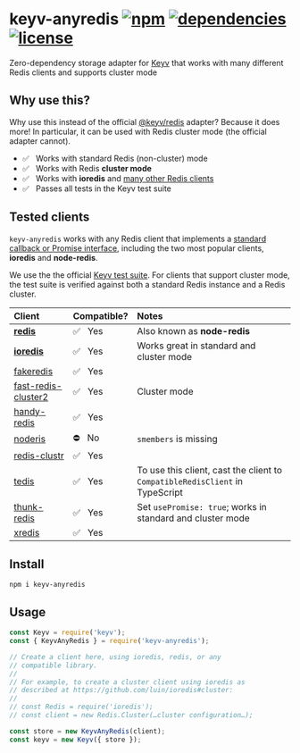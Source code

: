 # keyv-anyredis [![npm](https://img.shields.io/npm/v/keyv-anyredis.svg)](https://www.npmjs.com/package/keyv-anyredis) [![dependencies](https://img.shields.io/david/natesilva/keyv-anyredis.svg)](https://www.npmjs.com/package/keyv-anyredis) [![license](https://img.shields.io/github/license/natesilva/keyv-anyredis.svg)](https://github.com/natesilva/keyv-anyredis/blob/master/LICENSE)

Zero-dependency storage adapter for [Keyv](https://github.com/lukechilds/keyv) that works with many different Redis clients and supports cluster mode

## Why use this?

Why use this instead of the official [@keyv/redis](https://github.com/lukechilds/keyv-redis) adapter? Because it does more! In particular, it can be used with Redis cluster mode (the official adapter cannot).

* ✅&nbsp;&nbsp;&nbsp;Works with standard Redis (non-cluster) mode
* ✅&nbsp;&nbsp;&nbsp;Works with Redis **cluster mode**
* ✅&nbsp;&nbsp;&nbsp;Works with **ioredis** and [many other Redis clients](#tested-clients)
* ✅&nbsp;&nbsp;&nbsp;Passes all tests in the Keyv test suite

## Tested clients

`keyv-anyredis` works with any Redis client that implements a [standard callback or Promise interface](src/compatible-redis-client.ts), including the two most popular clients, **ioredis** and **node-redis**.

We use the the official [Keyv test suite](https://github.com/lukechilds/keyv-test-suite). For clients that support cluster mode, the test suite is verified against both a standard Redis instance and a Redis cluster.

| Client                                                              | Compatible? | Notes                                                                                    |
| :------------------------------------------------------------------ | :---------- | :--------------------------------------------------------------------------------------- |
| [**redis**](https://github.com/NodeRedis/node-redis)                | ✅&nbsp;&nbsp;&nbsp;Yes          | Also known as **node-redis**                                                                                         |
| [**ioredis**](https://github.com/luin/ioredis)                      | ✅&nbsp;&nbsp;&nbsp;Yes          | Works great in standard and cluster mode                                                              |
| [fakeredis](https://github.com/hdachev/fakeredis)                   | ✅&nbsp;&nbsp;&nbsp;Yes          |                                                                                          |
| [fast-redis-cluster2](https://github.com/h0x91b/fast-redis-cluster) | ✅&nbsp;&nbsp;&nbsp;Yes          | Cluster mode                                                                                         |
| [handy-redis](https://github.com/mmkal/handy-redis)                 | ✅&nbsp;&nbsp;&nbsp;Yes          |                                                                                          |
| [noderis](https://github.com/wallneradam/noderis)                   | ⛔️&nbsp;&nbsp;&nbsp;No         | `smembers` is missing                                                                    |
| [redis-clustr](https://github.com/gosquared/redis-clustr)           | ✅&nbsp;&nbsp;&nbsp;Yes          |        |
| [tedis](https://github.com/silkjs/tedis)                            | ✅&nbsp;&nbsp;&nbsp;Yes         | To use this client, cast the client to `CompatibleRedisClient` in TypeScript |
| [thunk-redis](https://github.com/thunks/thunk-redis)                | ✅&nbsp;&nbsp;&nbsp;Yes         | Set `usePromise: true`; works in standard and cluster mode                                    |
| [xredis](https://github.com/razaellahi/xredis)                      | ✅&nbsp;&nbsp;&nbsp;Yes          |                                                                                          |

## Install

```shell
npm i keyv-anyredis
```

## Usage

```javascript
const Keyv = require('keyv');
const { KeyvAnyRedis } = require('keyv-anyredis');

// Create a client here, using ioredis, redis, or any
// compatible library.
//
// For example, to create a cluster client using ioredis as
// described at https://github.com/luin/ioredis#cluster:
//
// const Redis = require('ioredis');
// const client = new Redis.Cluster(…cluster configuration…);

const store = new KeyvAnyRedis(client);
const keyv = new Keyv({ store });
```
